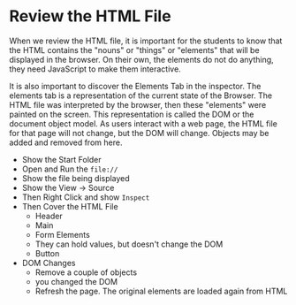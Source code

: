 # Review the HTML File

When we review the HTML file, it is important for the students to know that the HTML contains the "nouns" or "things" or "elements" that will be displayed in the browser. On their own, the elements do not do anything, they need JavaScript to make them interactive.

It is also important to discover the Elements Tab in the inspector. The elements tab is a representation of the current state of the Browser. The HTML file was interpreted by the browser, then these "elements" were painted on the screen. This representation is called the DOM or the document object model. As users interact with a web page, the HTML file for that page will not change, but the DOM will change. Objects may be added and removed from here.

- Show the Start Folder
- Open and Run the `file://`
- Show the file being displayed
- Show the View -> Source
- Then Right Click and show `Inspect`
- Then Cover the HTML File
  - Header
  - Main
  - Form Elements
  - They can hold values, but doesn't change the DOM
  - Button
- DOM Changes
  - Remove a couple of objects
  - you changed the DOM
  - Refresh the page. The original elements are loaded again from HTML
